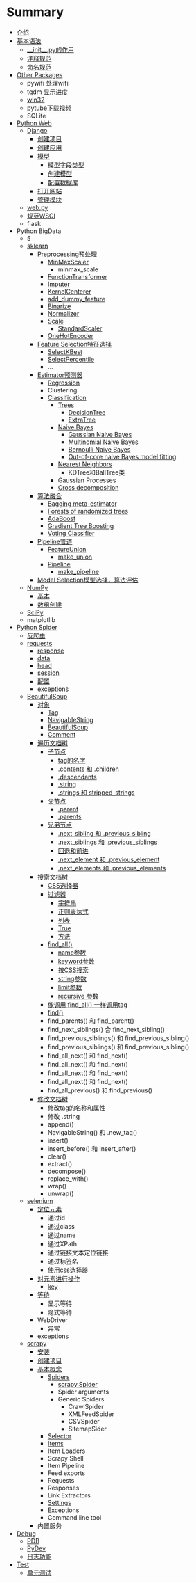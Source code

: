 # Summary

* [介绍](README.md)
* [基本语法](ji-ben-yu-fa.md)
  * [\_\_init\_\_.py的作用](ji-ben-yu-fa/init-py-de-zuo-yong.md)
  * [注释规范](ji-ben-yu-fa/zhu-shi-gui-fan.md)
  * [命名规范](ji-ben-yu-fa/ming-ming-gui-fan.md)
* [Other Packages](fang-bian-de-bao.md)
  * pywifi 处理wifi
  * tqdm 显示进度
  * [win32](fang-bian-de-bao/win32.md)
  * [pytube下载视频](fang-bian-de-bao/pytubexia-zai-shi-pin.md)
  * SQLite
* [Python Web](da-jian-wang-zhan.md)
  * [Django](da-jian-wang-zhan/django.md)
    * [创建项目](da-jian-wang-zhan/django/chuang-jian-yi-ge-xiang-mu.md)
    * [创建应用](da-jian-wang-zhan/django/chuang-jian-ying-yong.md)
    * [模型](da-jian-wang-zhan/django/mo-xing.md)
      * [模型字段类型](da-jian-wang-zhan/django/mo-xing/mo-xing-zi-duan-lei-xing.md)
      * [创建模型](da-jian-wang-zhan/django/chuang-jian-mo-xing.md)
      * [配置数据库](da-jian-wang-zhan/django/pei-zhi-shu-ju-ku.md)
    * [打开网站](da-jian-wang-zhan/django/da-kai-wang-zhan.md)
    * [管理模块](da-jian-wang-zhan/django/guan-li-mo-kuai.md)
  * [web.py](da-jian-wang-zhan/webpy.md)
  * [规范WSGI](da-jian-wang-zhan/gui-fan-wsgi.md)
  * flask
* Python BigData
  * 5
  * [sklearn](fang-bian-de-bao/sklearn.md)
    * [Preprocessing预处理](fang-bian-de-bao/sklearn/preprocessing.md)
      * [MinMaxScaler](fang-bian-de-bao/sklearn/preprocessing/jiang-te-zheng-suo-fang-dao-yi-ge-fan-wei.md)
        * minmax\_scale
      * [FunctionTransformer](fang-bian-de-bao/sklearn/preprocessing/functiontransformer.md)
      * [Imputer](fang-bian-de-bao/sklearn/preprocessing/imputer.md)
      * [KernelCenterer](fang-bian-de-bao/sklearn/preprocessing/kernelcenterer.md)
      * [add\_dummy\_feature](fang-bian-de-bao/sklearn/preprocessing/adddummy-feature.md)
      * [Binarize](fang-bian-de-bao/sklearn/preprocessing/binarize.md)
      * [Normalizer](fang-bian-de-bao/sklearn/preprocessing/normalizer.md)
      * [Scale](fang-bian-de-bao/sklearn/preprocessing/scale.md)
        * [StandardScaler](fang-bian-de-bao/sklearn/preprocessing/scale/standardscaler.md)
      * [OneHotEncoder](fang-bian-de-bao/sklearn/preprocessing/onehotencoder.md)
    * [Feature Selection特征选择](fang-bian-de-bao/sklearn/feature-selection.md)
      * [SelectKBest](fang-bian-de-bao/sklearn/feature-selection/selectkbest.md)
      * [SelectPercentile](fang-bian-de-bao/sklearn/feature-selection/selectpercentile.md)
      * ...
    * [Estimator预测器](fang-bian-de-bao/sklearn/estimator.md)
      * [Regression](fang-bian-de-bao/sklearn/regression.md)
      * Clustering
      * [Classification](fang-bian-de-bao/sklearn/classification.md)
        * [Trees](fang-bian-de-bao/sklearn/classification/decision-trees.md)
          * [DecisionTree](fang-bian-de-bao/sklearn/classification/decision-trees/decisiontree.md)
          * [ExtraTree](fang-bian-de-bao/sklearn/classification/decision-trees/extratree.md)
        * [Naive Bayes](fang-bian-de-bao/sklearn/classification/naive-bayes.md)
          * [Gaussian Naive Bayes](fang-bian-de-bao/sklearn/classification/naive-bayes/gaussian-naive-bayes.md)
          * [Multinomial Naive Bayes](fang-bian-de-bao/sklearn/classification/naive-bayes/multinomial-naive-bayes.md)
          * [Bernoulli Naive Bayes](fang-bian-de-bao/sklearn/classification/naive-bayes/bernoulli-naive-bayes.md)
          * [Out-of-core naive Bayes model fitting](fang-bian-de-bao/sklearn/classification/naive-bayes/out-of-core-naive-bayes-model-fitting.md)
        * [Nearest Neighbors](fang-bian-de-bao/sklearn/classification/nearest-neighbors.md)
          * KDTree和BallTree类
        * Gaussian Processes
        * [Cross decomposition](fang-bian-de-bao/sklearn/classification/cross-decomposition.md)
    * [算法融合](fang-bian-de-bao/sklearn/classification/suan-fa-rong-he.md)
      * [Bagging meta-estimator](fang-bian-de-bao/sklearn/classification/suan-fa-rong-he/bagging-meta-estimator.md)
      * [Forests of randomized trees](fang-bian-de-bao/sklearn/classification/suan-fa-rong-he/forests-of-randomized-trees.md)
      * [AdaBoost](fang-bian-de-bao/sklearn/classification/suan-fa-rong-he/adaboost.md)
      * [Gradient Tree Boosting](fang-bian-de-bao/sklearn/classification/suan-fa-rong-he/gradient-tree-boosting.md)
      * [Voting Classifier](fang-bian-de-bao/sklearn/classification/suan-fa-rong-he/voting-classifier.md)
    * [Pipeline管道](fang-bian-de-bao/sklearn/pipeline.md)
      * [FeatureUnion](fang-bian-de-bao/sklearn/pipeline/featureunion.md)
        * [make\_union](fang-bian-de-bao/sklearn/pipeline/makeunion.md)
      * [Pipeline](fang-bian-de-bao/sklearn/pipeline/pipeline.md)
        * [make\_pipeline](fang-bian-de-bao/sklearn/pipeline/makepipeline.md)
    * [Model Selection模型选择，算法评估](fang-bian-de-bao/sklearn/model-selection.md)
  * [NumPy](fang-bian-de-bao/numpy.md)
    * [基本](fang-bian-de-bao/numpy/ji-ben.md)
    * [数组创建](fang-bian-de-bao/numpy/dui-xiang-chuang-jian.md)
  * [SciPy](fang-bian-de-bao/scipy.md)
  * matplotlib
* [Python Spider](pa-chong.md)
  * [反爬虫](pa-chong/fan-pa-chong.md)
  * [requests](pa-chong/requests.md)
    * [response](pa-chong/requests/response.md)
    * [data](pa-chong/requests/data.md)
    * [head](pa-chong/requests/head.md)
    * [session](pa-chong/requests/session.md)
    * [配置](pa-chong/requests/pei-zhi.md)
    * [exceptions](pa-chong/requests/exceptions.md)
  * [BeautifulSoup](pa-chong/beautifulsoup.md)
    * [对象](pa-chong/dui-xiang.md)
      * [Tag](pa-chong/dui-xiang/tag.md)
      * [NavigableString](pa-chong/dui-xiang/navigablestring.md)
      * [BeautifulSoup ](pa-chong/dui-xiang/beautifulsoup.md)
      * [Comment ](pa-chong/dui-xiang/comment.md)
    * [遍历文档树](pa-chong/bian-li-wen-dang-shu.md)
      * [子节点](pa-chong/bian-li-wen-dang-shu/zi-jie-dian.md)
        * [tag的名字](pa-chong/bian-li-wen-dang-shu/zi-jie-dian/tagde-ming-zi.md)
        * [.contents 和 .children](pa-chong/bian-li-wen-dang-shu/zi-jie-dian/contents-he-children.md)
        * [.descendants](pa-chong/bian-li-wen-dang-shu/zi-jie-dian/descendants.md)
        * [.string](pa-chong/bian-li-wen-dang-shu/zi-jie-dian/string.md)
        * [.strings 和 stripped\_strings](pa-chong/bian-li-wen-dang-shu/zi-jie-dian/strings-he-stripped-strings.md)
      * [父节点](pa-chong/bian-li-wen-dang-shu/fu-jie-dian.md)
        * [.parent](pa-chong/bian-li-wen-dang-shu/fu-jie-dian/parent.md)
        * [.parents](pa-chong/bian-li-wen-dang-shu/fu-jie-dian/parents.md)
      * [兄弟节点](pa-chong/bian-li-wen-dang-shu/xiong-di-jie-dian.md)
        * [.next\_sibling 和 .previous\_sibling](pa-chong/bian-li-wen-dang-shu/xiong-di-jie-dian/nextsibling-he-previoussibling.md)
        * [.next\_siblings 和 .previous\_siblings](pa-chong/bian-li-wen-dang-shu/xiong-di-jie-dian/nextsiblings-he-previoussiblings.md)
        * [回退和前进](pa-chong/bian-li-wen-dang-shu/xiong-di-jie-dian/hui-tui-he-qian-jin.md)
        * [.next\_element 和 .previous\_element](pa-chong/bian-li-wen-dang-shu/xiong-di-jie-dian/nextelement-he-previouselement.md)
        * [.next\_elements 和 .previous\_elements](pa-chong/bian-li-wen-dang-shu/xiong-di-jie-dian/nextelements-he-previouselements.md)
    * 搜索文档树
      * [CSS选择器](pa-chong/cssxuan-ze-qi.md)
      * [过滤器](pa-chong/guo-lv-qi.md)
        * [字符串](pa-chong/guo-lv-qi/zi-fu-chuan.md)
        * [正则表达式](pa-chong/guo-lv-qi/zheng-ze-biao-da-shi.md)
        * [列表](pa-chong/guo-lv-qi/lie-biao.md)
        * [True](pa-chong/guo-lv-qi/true.md)
        * [方法](pa-chong/guo-lv-qi/fang-fa.md)
      * [find\_all\(\)](pa-chong/findall.md)
        * [name参数](pa-chong/findall/namecan-shu.md)
        * [keyword参数](pa-chong/findall/keywordcan-shu.md)
        * [按CSS搜索](pa-chong/findall/an-css-sou-suo.md)
        * [string参数](pa-chong/findall/stringcan-shu.md)
        * [limit参数](pa-chong/findall/limitcan-shu.md)
        * [recursive 参数](pa-chong/findall/recursive-can-shu.md)
      * [像调用 find\_all\(\) 一样调用tag](pa-chong/xiang-diao-yong-find-all-yi-yang-diao-yong-tag.md)
      * [find\(\)](pa-chong/find.md)
      * find\_parents\(\) 和 find\_parent\(\)
      * find\_next\_siblings\(\) 合 find\_next\_sibling\(\)
      * find\_previous\_siblings\(\) 和 find\_previous\_sibling\(\)
      * find\_previous\_siblings\(\) 和 find\_previous\_sibling\(\)
      * find\_all\_next\(\) 和 find\_next\(\)
      * find\_all\_next\(\) 和 find\_next\(\)
      * find\_all\_next\(\) 和 find\_next\(\)
      * find\_all\_next\(\) 和 find\_next\(\)
      * find\_all\_previous\(\) 和 find\_previous\(\)
    * [修改文档树](pa-chong/xiu-gai-wen-dang-shu.md)
      * 修改tag的名称和属性
      * 修改 .string
      * append\(\)
      * NavigableString\(\) 和 .new\_tag\(\)
      * insert\(\)
      * insert\_before\(\) 和 insert\_after\(\)
      * clear\(\)
      * extract\(\)
      * decompose\(\)
      * replace\_with\(\)
      * wrap\(\)
      * unwrap\(\)
  * [selenium](pa-chong/selenium.md)
    * [定位元素](pa-chong/selenium/ding-wei.md)
      * 通过id
      * 通过class
      * 通过name
      * 通过XPath
      * 通过链接文本定位链接
      * 通过标签名
      * [使用css选择器](pa-chong/selenium/shi-yong-css-xuan-ze-qi.md)
    * [对元素进行操作](pa-chong/selenium/ye-mian-yuan-su.md)
      * [key](pa-chong/selenium/ye-mian-yuan-su/key.md)
    * [等待](pa-chong/selenium/deng-dai.md)
      * 显示等待
      * 隐式等待
    * WebDriver
      * 异常
    * exceptions
  * [scrapy](pa-chong/scrapy.md)
    * [安装](pa-chong/scrapy/an-zhuang.md)
    * [创建项目](pa-chong/scrapy/chuang-jian-xiang-mu.md)
    * [基本概念](pa-chong/scrapy/ji-ben-gai-nian.md)
      * [Spiders](pa-chong/scrapy/ji-ben-gai-nian/spider.md)
        * [scrapy.Spider](pa-chong/scrapy/ji-ben-gai-nian/spider/scrapyspider.md)
        * Spider arguments
        * Generic Spiders
          * CrawlSpider
          * XMLFeedSpider
          * CSVSpider
          * SitemapSider
      * [Selector](pa-chong/scrapy/ji-ben-gai-nian/selector.md)
      * [Items](pa-chong/scrapy/ji-ben-gai-nian/items.md)
      * Item Loaders
      * Scrapy Shell
      * Item Pipeline
      * Feed exports
      * Requests
      * Responses
      * Link Extractors
      * [Settings](pa-chong/scrapy/ji-ben-gai-nian/settings.md)
      * Exceptions
      * Command line tool
    * 内置服务
* [Debug](dai-ma-diao-shi.md)
  * [PDB](dai-ma-diao-shi/pdb.md)
  * [PyDev](dai-ma-diao-shi/pydev.md)
  * [日志功能](dai-ma-diao-shi/ri-zhi-gong-neng.md)
* [Test](ce-shi.md)
  * [单元测试](ce-shi/dan-yuan-ce-shi.md)

